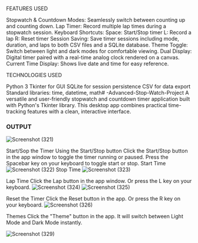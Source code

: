 FEATURES USED

Stopwatch & Countdown Modes: Seamlessly switch between counting up and counting down.
Lap Timer: Record multiple lap times during a stopwatch session.
Keyboard Shortcuts:
Space: Start/Stop timer
L: Record a lap
R: Reset timer
Session Saving: Save timer sessions including mode, duration, and laps to both CSV files and a SQLite database.
Theme Toggle: Switch between light and dark modes for comfortable viewing.
Dual Display: Digital timer paired with a real-time analog clock rendered on a canvas.
Current Time Display: Shows live date and time for easy reference.

TECHNOLOGIES USED

Python 3
Tkinter for GUI
SQLite for session persistence
CSV for data export
Standard libraries: time, datetime, math# -Advanced-Stop-Watch-Project
A versatile and user-friendly stopwatch and countdown timer application built with Python's Tkinter library. This desktop app combines practical time-tracking features with a clean, interactive interface.
### OUTPUT
![Screenshot (321)](https://github.com/user-attachments/assets/20a8c1d4-e8aa-4b9b-8687-d9ecd3dc4e1a)


Start/Sop the Timer
Using the Start/Stop button
Click the Start/Stop button in the app window to toggle the timer running or paused.
Press the Spacebar key on your keyboard to toggle start or stop.
 Start Time ![Screenshot (322)](https://github.com/user-attachments/assets/91dc38ef-2db4-4555-a4ba-80c8dce62590)
 Stop Time ![Screenshot (323)](https://github.com/user-attachments/assets/beb161c4-b693-4daa-a93f-f00193f66871)

Lap Time
Click the Lap button in the app window.
Or press the L key on your keyboard.
![Screenshot (324)](https://github.com/user-attachments/assets/efa5e09b-db12-4640-b948-205ea4322d4c)
![Screenshot (325)](https://github.com/user-attachments/assets/267aa3da-b3dc-4de5-b369-d139450ec17f)


Reset the Timer
Click the Reset button in the app.
Or press the R key on your keyboard.
![Screenshot (326)](https://github.com/user-attachments/assets/31a2b3fe-f35f-4359-b383-d81284b36b1b)

Themes
Click the "Theme" button in the app.
It will switch between Light Mode and Dark Mode instantly.


![Screenshot (329)](https://github.com/user-attachments/assets/60bd3d94-69af-447f-9a92-1cd6972306ae)










